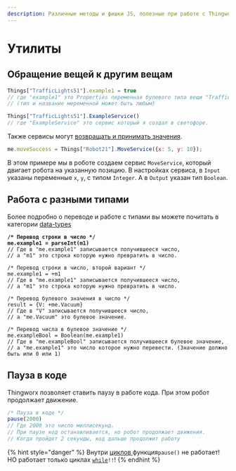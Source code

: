 ```yaml
---
description: Различные методы и фишки JS, полезные при работе с Thingworx
---
```


# Утилиты

## Обращение вещей к другим вещам

```js
Things["TrafficLights51"].example1 = true
// где "example1" это Properties переменная булевого типа вещи "TrafficLight51".
// (тип и название меременной может быть любым)
```

```js
Things["TrafficLights51"].ExampleService()
// где "ExampleService" это сервис который я создал в светофоре.
```

Также сервисы могут [возвращать и принимать значения](../thingworx-web/veshi.md#sozdanie-servisa).

```javascript
me.moveSuccess = Things["Robot21"].MoveService({x: 5, y: 10});
```

В этом примере мы в роботе создаем сервис `MoveService`, который двигает робота на указанную позицию. В настройках сервиса, в `Input` указаны переменные `x`, `y`, с типом `Integer`. А в `Output` указан тип `Boolean`. &#x20;

## Работа с разными типами

Более подробно о переводе и работе с типами вы можете почитать в категории [data-types](../javascript/data-types/ "mention")

<pre class="language-js"><code class="lang-js"><strong>/* Перевод строки в число */
</strong><strong>me.example1 = parseInt(m1)
</strong>// Где в "me.example1" записывается получившееся число,
// а "m1" это строка которую нужно превратить в число.

/* Перевод строки в число, второй вариант */
me.example1 = +m1
// Где в "me.example1" записывается получившееся число,
// а "m1" это строка которую нужно превратить в число.

/* Перевод булевого значения в число */
result = {V: +me.Vacuum}
// Где в "V" записывается получившееся число,
// а "me.Vacuum" это булевое значение.

/* Перевод числа в булевое значение */
me.exampleBool = Boolean(me.example1)
// Где в "me.exampleBool" записывается получившееся булевое значение,
// а "me.example1" это число которое нужно перевести. (Значение должно быть или 0 или 1)
</code></pre>

## Пауза в коде

Thingworx позволяет ставить паузу в работе кода. При этом робот продолжает движение.&#x20;

```javascript
/* Пауза в коде */
pause(2000)
// Где 2000 это число миллисекунд.
// При паузе код останавливается, но робот продолжает движения. 
// Когда пройдет 2 секунды, код дальше продолжит работу 
```

{% hint style="danger" %}
Внутри [циклов ](../javascript/cikly.md)функция`pause()` не работает! НО работает только циклах [`while`](../javascript/cikly.md#cikl-while)`!!`!
{% endhint %}

